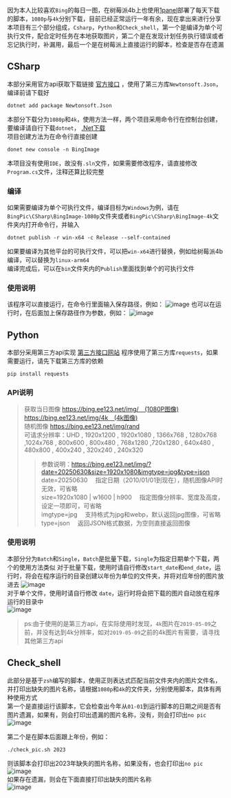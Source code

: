 因为本人比较喜欢`Bing`的每日一图，在树莓派4b上也使用[1panel](https://github.com/1Panel-dev/1Panel)部署了每天下载的脚本，`1080p`与`4k`分别下载，目前已经正常运行一年有余，现在拿出来进行分享
本项目有三个部分组成，`Csharp`，`Python`和`Check_shell`，第一个是编译为单个可执行文件，配合定时任务在本地获取图片，第二个是在发现计划任务执行错误或者忘记执行时，补漏用，最后一个是在树莓派上直接运行的脚本，检查是否存在遗漏
## CSharp
本部分采用官方api获取下载链接 [官方接口](https://www.bing.com/HPImageArchive.aspx?format=js&idx=0&n=1) ，使用了第三方库`Newtonsoft.Json`，编译前请下载好
```shell
dotnet add package Newtonsoft.Json
```
本部分下载分为`1080p`和`4k`，使用方法一样，两个项目采用命令行在控制台创建，要编译请自行下载`dotnet`， [.Net下载](https://dotnet.microsoft.com/en-us/download)  
项目创建方法为在命令行直接创建
```shell
donet new console -n BingImage
```
本项目没有使用`IDE`，故没有`.sln`文件，如果需要修改程序，请直接修改`Program.cs`文件，注释还算比较完整
### 编译
如果需要编译为单个可执行文件，编译目标为`Windows`为例，请在`BingPic\CSharp\BingImage-1080p`文件夹或者`BingPic\CSharp\BingImage-4k`文件夹内打开命令行，并输入
```shell
dotnet publish -r win-x64 -c Release --self-contained
```
如果要编译为其他平台的可执行文件，可以把`win-x64`进行替换，例如给树莓派4b编译，可以替换为`linux-arm64`  
编译完成后，可以在`bin`文件夹内的`Publish`里面找到单个的可执行文件
### 使用说明
该程序可以直接运行，在命令行里面输入保存路径，例如：
![image](https://github.com/user-attachments/assets/5589f0a2-1c30-422b-8e90-dd72ba33c81e)
也可以在运行时，在后面加上保存路径作为参数，例如：
![image](https://github.com/user-attachments/assets/b4155301-d51f-4527-8551-6cf3742d1c4b)

## Python
本部分采用第三方api实现 [第三方接口网站](https://bing.ee123.net/)
程序使用了第三方库`requests`，如果需要运行，请先下载第三方库的依赖
```shell
pip install requests
```
### API说明
> 获取当日图像 https://bing.ee123.net/img/ (1080P图像) https://bing.ee123.net/img/4k (4k图像)  \
> 随机图像 https://bing.ee123.net/img/rand \
> 可请求分辨率：UHD , 1920x1200 , 1920x1080 , 1366x768 , 1280x768 ,1024x768 , 800x600 , 800x480 , 768x1280 ,720x1280 , 640x480 , 480x800 , 400x240 , 320x240 , 240x320
> > 参数说明：https://bing.ee123.net/img/?date=20250630&size=1920x1080&imgtype=jpg&type=json \
> > date=20250630  指定日期（2010/01/01到现在），随机图像API时无效，可省略 \
> > size=1920x1080 | w1600 | h900  指定图像分辨率、宽度及高度，设定一项即可，可省略 \
> > imgtype=jpg  支持格式为jpg和webp，默认返回jpg图像，可省略 \
> > type=json  返回JSON格式数据，为空则直接返回图像

### 使用说明
本部分分为`Batch`和`Single`，`Batch`是批量下载，`Single`为指定日期单个下载，两个的使用方法类似
对于批量下载，使用时请自行修改`start_date`和`end_date`，运行时，将会在程序运行的目录创建以年份为单位的文件夹，并将对应年份的图片放进去 
![image](https://github.com/user-attachments/assets/4852aa29-098f-4129-815d-20d2e2bf8250)  
对于单个文件，使用时请自行修改 `date`，运行时将会把下载的图片自动放在程序运行的目录中  
![image](https://github.com/user-attachments/assets/8a5be56a-74e8-4b44-8fce-f973e7be9168)

> ps:由于使用的是第三方api，在实际使用时发现，`4k`图片在`2019-05-09`之前，并没有达到4k分辨率，如对`2019-05-09`之前的4k图片有需要，请寻找其他第三方api

## Check_shell
此部分是基于`zsh`编写的脚本，使用正则表达式匹配当前文件夹内的图片文件名，并打印出缺失的图片名称，请根据`1080p`和`4k`的文件夹，分别使用脚本，具体有两种使用方式 \
第一个是直接运行该脚本，它会检查出今年从`01-01`到运行脚本的日期之间是否有图片遗漏，如果有，则会打印出遗漏的图片名称，没有，则会打印出`no pic`  \
![image](https://github.com/user-attachments/assets/d8d58751-32cc-499b-bb53-b0bbf2b30f61)

第二个是在脚本后面跟上年份，例如：
```shell
./check_pic.sh 2023 
```
则该脚本会打印出2023年缺失的图片名称，如果没有，也会打印出`no pic`  \
![image](https://github.com/user-attachments/assets/3da7c51f-bc8f-4d66-9d8d-740a218d625e)  \
如果存在遗漏，则会在下面直接打印出缺失的图片名称  \
![image](https://github.com/user-attachments/assets/a936d9e7-c7a1-45e0-91af-3d4a46ebc7a0)

